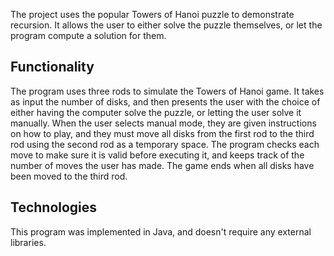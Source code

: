 The project uses the popular Towers of Hanoi puzzle to demonstrate recursion. It allows the user to either solve the puzzle themselves, or let the program compute a solution for them.

## Functionality
The program uses three rods to simulate the Towers of Hanoi game. It takes as input the number of disks, and then presents the user with the choice of either having the computer solve the puzzle, or letting the user solve it manually. When the user selects manual mode, they are given instructions on how to play, and they must move all disks from the first rod to the third rod using the second rod as a temporary space. The program checks each move to make sure it is valid before executing it, and keeps track of the number of moves the user has made. The game ends when all disks have been moved to the third rod.

## Technologies
This program was implemented in Java, and doesn't require any external libraries.
